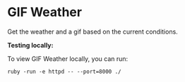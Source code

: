 # GIF Weather

Get the weather and a gif based on the current conditions. 

**Testing locally:**

To view GIF Weather locally, you can run:

`ruby -run -e httpd -- --port=8000 ./`
